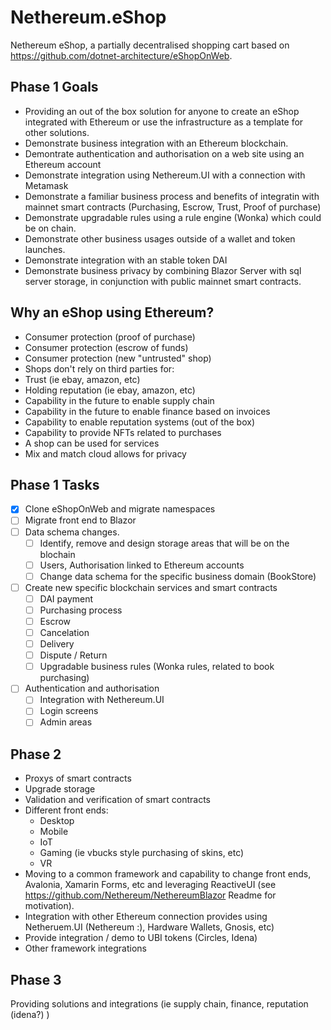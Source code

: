# Nethereum.eShop

Nethereum eShop, a partially decentralised shopping cart based on https://github.com/dotnet-architecture/eShopOnWeb.

## Phase 1 Goals
+ Providing an out of the box solution for anyone to create an eShop integrated with Ethereum or use the infrastructure as a template for other solutions.
+ Demonstrate business integration with an Ethereum blockchain.
+ Demontrate authentication and authorisation on a web site using an Ethereum account
+ Demonstrate integration using Nethereum.UI with a connection with Metamask
+ Demonstrate a familiar business process and benefits of integratin with mainnet smart contracts (Purchasing, Escrow, Trust, Proof of purchase)
+ Demonstrate upgradable rules using a rule engine (Wonka) which could be on chain.
+ Demonstrate other business usages outside of a wallet and token launches.
+ Demonstrate integration with an stable token DAI
+ Demonstrate business privacy by combining Blazor Server with sql server storage, in conjunction with public mainnet smart contracts.

## Why an eShop using Ethereum?
* Consumer protection (proof of purchase)
* Consumer protection (escrow of funds)
* Consumer protection (new "untrusted" shop)
* Shops don't rely on third parties for:
* Trust (ie ebay, amazon, etc)
* Holding reputation (ie ebay, amazon, etc)
* Capability in the future to enable supply chain
* Capability in the future to enable finance based on invoices
* Capability to enable reputation systems (out of the box)
* Capability to provide NFTs related to purchases
* A shop can be used for services
* Mix and match cloud allows for privacy

## Phase 1 Tasks
- [x] Clone eShopOnWeb and migrate namespaces
- [ ] Migrate front end to Blazor
- [ ] Data schema changes. 
     - [ ] Identify, remove and design storage areas that will be on the blochain
     - [ ] Users, Authorisation linked to Ethereum accounts
     - [ ] Change data schema for the specific business domain (BookStore)
      
- [ ] Create new specific blockchain services and smart contracts
     - [ ] DAI payment
     - [ ] Purchasing process
     - [ ] Escrow
     - [ ] Cancelation
     - [ ] Delivery
     - [ ] Dispute / Return
     - [ ] Upgradable business rules (Wonka rules, related to book purchasing)

- [ ] Authentication and authorisation
    - [ ] Integration  with Nethereum.UI
    - [ ] Login screens
    - [ ] Admin areas

## Phase 2 
+ Proxys of smart contracts
+ Upgrade storage
+ Validation and verification of smart contracts
+ Different front ends:
     - Desktop
     - Mobile
     - IoT
     - Gaming (ie vbucks style purchasing of skins, etc)
     - VR 
+ Moving to a common framework and capability to change front ends, Avalonia, Xamarin Forms, etc and leveraging ReactiveUI (see https://github.com/Nethereum/NethereumBlazor Readme for motivation).
+ Integration with other Ethereum connection provides using Netheruem.UI (Nethereum :), Hardware Wallets, Gnosis, etc)
+ Provide integration / demo to UBI tokens (Circles, Idena)
+ Other framework integrations

## Phase 3
Providing solutions and integrations (ie supply chain, finance, reputation (idena?) )
